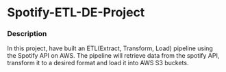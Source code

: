 # Spotify-ETL-DE-Project

### Description
In this project, have built an ETL(Extract, Transform, Load) pipeline using the Spotify API on AWS. The pipeline will retrieve data from the spotify API, transform it to a desired format and load it into AWS S3 buckets.

